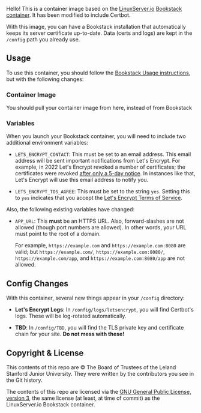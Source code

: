 Hello!  This is a container image based on the
[LinuxServer.io](https://linuxserver.io) [Bookstack
container](https://docs.linuxserver.io/images/docker-bookstack).  It has been
modified to include Certbot.

With this image, you can have a Bookstack installation that automatically keeps
its server certificate up-to-date.  Data (certs and logs) are kept in the
`/config` path you already use.

## Usage

To use this container, you should follow the [Bookstack Usage
instructions](https://docs.linuxserver.io/images/docker-bookstack#usage), but
with the following changes:

### Container Image

You should pull your container image from here, instead of from Bookstack

### Variables

When you launch your Bookstack container, you will need to include two
additional environment variables:

* `LETS_ENCRYPT_CONTACT`: This must be set to an email address.  This email
  address will be sent important notifications from Let's Encrypt.  For
  example, in 2022 Let's Encrypt revoked a number of certificates; the
  certificates were revoked [after only a 5-day
  notice](https://community.letsencrypt.org/t/2022-01-25-issue-with-tls-alpn-01-validation-method/170450).
  In instances like that, Let's Encrypt will use this email address to notify
  you.

* `LETS_ENCRYPT_TOS_AGREE`: This must be set to the string `yes`.  Setting this
  to `yes` indicates that you accept the [Let's Encrypt Terms of
  Service](https://community.letsencrypt.org/tos).

Also, the following existing variables have changed:

* `APP_URL`: This **must** be an HTTPS URL.  Also, forward-slashes are not
  allowed (though port numbers are allowed).  In other words, your URL must
  point to the root of a domain.

  For example, `https://example.com` and `https://example.com:8080` are valid;
  but `https://example.com/`, `https://example.com:8080/`,
  `https://example.com/app`, and `https://example.com:8080/app` are not
  allowed.

## Config Changes

With this container, several new things appear in your `/config` directory:

* **Let's Encrypt Logs**: In `/config/logs/letsencrypt`, you will find
  Certbot's logs.  These will be log-rotated automatically.

* **TBD**: In `/config/TBD`, you will find the TLS private key and certificate
  chain for your site.  **Do not mess with these!**

## Copyright & License

This contents of this repo are © The Board of Trustees of the Leland Stanford
Junior University.  They were written by the contributors you see in the Git
history.

The contents of this repo are licensed via the [GNU General Public License,
version 3](https://www.gnu.org/licenses/gpl-3.0.html), the same license (at
least, at time of commit) as the LinuxServer.io Bookstack container.
